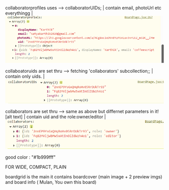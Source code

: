 collaboratorprofiles uses --> collaboratorUIDs;
        |  contain email, photoUrl etc everythingg
        |
        ![alt text](image-4.png)

collaboatoruids are set thru --> fetching 'collaborators' subcollection;;
        | contain only uids.
        |
        ![alt text](image-2.png)

collaborators are set thru --> same as above but differnet parameters in it![alt text]
        |  contain uid and the role:owner/editor
        |
        ![alt text](image-3.png)


good color : "#1b999fff"

FOR WIDE, COMPACT, PLAIN

boardgrid is the main
it contains boardcover (main image + 2 preview imgs) and board info ( Mulan, You own this board)
